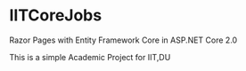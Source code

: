# IITCoreJobs

Razor Pages with Entity Framework Core in ASP.NET Core 2.0

This is a simple Academic Project for IIT,DU